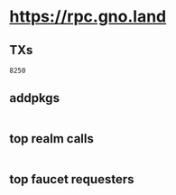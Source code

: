 # https://rpc.gno.land

## TXs
```
8250
```

## addpkgs
```
```

## top realm calls
```
```

## top faucet requesters
```
```

